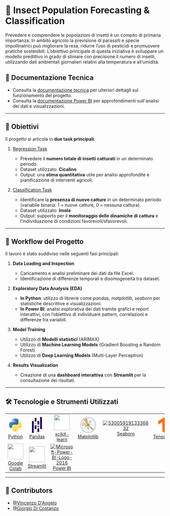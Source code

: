 # 🐝 Insect Population Forecasting & Classification

Prevedere e comprendere le popolazioni di insetti è un compito di primaria importanza. In ambito agricolo la previsione di parassiti e specie impollinatrici può migliorare la resa, ridurre l’uso di pesticidi e promuovere pratiche sostenibili. L’obiettivo principale di questa iniziativa è sviluppare un modello predittivo in grado di stimare con precisione il numero di insetti, utilizzando dati ambientali giornalieri relativi alla temperatura e all’umidità. 

## 📘 Documentazione Tecnica
- Consulta la [documentazione tecnica](./Documentazione.pdf) per ulteriori dettagli sul funzionamento del progetto.
- Consulta la [documentazione Power BI](./PowerBI.pdf) per approfondimenti sull'analisi dei dati e visualizzazioni.

---

## 🎯 Obiettivi

Il progetto si articola in **due task principali**:

1. [Regression Task](./Regressione-Cicalino.ipynb)
   - Prevedere il **numero totale di insetti catturati** in un determinato periodo.  
   - Dataset utilizzato: **Cicalino**  
   - Output: una **stima quantitativa** utile per analisi approfondite e pianificazione di interventi agricoli.

2. [Classification Task](./Classificazione-Imola.ipynb)
   - Identificare la **presenza di nuove catture** in un determinato periodo (variabile binaria: 1 = nuove catture, 0 = nessuna cattura).  
   - Dataset utilizzato: **Imola**  
   - Output: supporto per il **monitoraggio delle dinamiche di cattura** e l’individuazione di condizioni favorevoli/sfavorevoli.

---

## 🔄 Workflow del Progetto

Il lavoro è stato suddiviso nelle seguenti fasi principali:

1. **Data Loading and Inspection**  
   - Caricamento e analisi preliminare dei dati da file Excel.  
   - Identificazione di differenze temporali e disomogeneità tra dataset.  

2. **Exploratory Data Analysis (EDA)**  
   - **In Python**: utilizzo di librerie come *pandas, matplotlib, seaborn* per statistiche descrittive e visualizzazioni.  
   - **In Power BI**: analisi esplorativa dei dati tramite grafici e report interattivi, con l’obiettivo di individuare pattern, correlazioni e differenze tra variabili.

3. **Model Training**  
   - Utilizzo di **Modelli statistici** (ARIMAX)
   - Utilizzo di **Machine Learning Models** (Gradient Boosting e Random Forest)
   - Utilizzo di **Deep Learning Models** (Multi-Layer Perceptron)

4. **Results Visualization**  
   - Creazione di una **dashboard interattiva** con **Streamlit** per la consultazione dei risultati.  
---

## 🛠️ Tecnologie e Strumenti Utilizzati

<table>
  <tr>
    <td align="center">
      <a href="https://www.python.org/" target="_blank">
        <img src="https://raw.githubusercontent.com/devicons/devicon/master/icons/python/python-original.svg" width="50" height="50"/><br>
        Python
      </a>
    </td>
    <td align="center">
      <a href="https://pandas.pydata.org/" target="_blank">
        <img src="https://raw.githubusercontent.com/devicons/devicon/master/icons/pandas/pandas-original.svg" width="50" height="50"/><br>
        Pandas
      </a>
    </td>
    <td align="center">
      <a href="https://scikit-learn.org/" target="_blank">
        <img src="https://cdn.jsdelivr.net/gh/devicons/devicon@latest/icons/scikitlearn/scikitlearn-original.svg" width="50" height="50"/><br>
        scikit-learn
      </a>
    </td>
    <td align="center">
      <a href="https://matplotlib.org/" target="_blank">
        <img src="https://raw.githubusercontent.com/devicons/devicon/master/icons/matplotlib/matplotlib-original.svg" width="50" height="50"/><br>
        Matplotlib
      </a>
    </td>
    <td align="center">
      <a href="https://seaborn.pydata.org/" target="_blank">
        <img width="50" height="50" alt="5300591913336832" src="https://github.com/user-attachments/assets/1be9f727-13ea-4ef0-b560-6363da8890e0" /><br>
        Seaborn
      </a>
    </td>
    <td align="center">
      <a href="https://www.tensorflow.org/" target="_blank">
        <img src="https://raw.githubusercontent.com/devicons/devicon/master/icons/tensorflow/tensorflow-original.svg" width="50" height="50"/><br>
        TensorFlow
      </a>
    </td>
    <td align="center">
      <a href="https://pytorch.org/" target="_blank">
        <img src="https://raw.githubusercontent.com/devicons/devicon/master/icons/pytorch/pytorch-original.svg" width="50" height="50"/><br>
        PyTorch
      </a>
    </td>
  </tr>
  <tr>
    <td align="center">
      <a href="https://colab.research.google.com/" target="_blank">
        <img src="https://cdn.jsdelivr.net/gh/devicons/devicon@latest/icons/googlecolab/googlecolab-original.svg" width="50" height="50"/><br>
        Google Colab
      </a>
    </td>
    <td align="center">
      <a href="https://streamlit.io/" target="_blank">
        <img src="https://cdn.jsdelivr.net/gh/devicons/devicon@latest/icons/streamlit/streamlit-original.svg" width="50" height="50"/><br>
        Streamlit
      </a>
    </td>
    <td align="center">
      <a href="https://powerbi.microsoft.com/" target="_blank">
        <img width="50" height="50" alt="Microsoft-Power-BI-Logo-2016" src="https://github.com/user-attachments/assets/945311cc-7cb1-4fc3-8a78-75d97da7c414" /><br>
        Power BI
      </a>
    </td>
  </tr>
</table>


---

## 👥 Contributors

- [@Vincenzo D'Angelo](https://github.com/vincenzodan)
- [@Giorgio Di Costanzo](https://github.com/GiorgioDiCostanzo)
